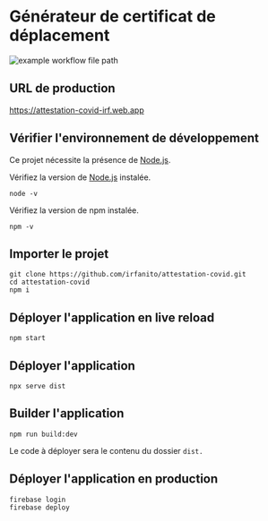 # Générateur de certificat de déplacement
![example workflow file path](https://github.com/irfanito/attestation-covid/workflows/Continuous%20deployment%20to%20Firebase%20Hosting%20on%20push/badge.svg)
## URL de production
https://attestation-covid-irf.web.app

## Vérifier l'environnement de développement
Ce projet nécessite la présence de [Node.js](https://nodejs.org/en/download/).

Vérifiez la version de [Node.js](https://nodejs.org/en/download/) instalée.
```console
node -v
```
Vérifiez la version de npm instalée.
```console
npm -v
```

## Importer le projet
```console
git clone https://github.com/irfanito/attestation-covid.git
cd attestation-covid
npm i
```

## Déployer l'application en live reload
```console
npm start
```

## Déployer l'application
```console
npx serve dist
```

## Builder l'application
```console
npm run build:dev
```
Le code à déployer sera le contenu du dossier `dist.`

## Déployer l'application en production
```console
firebase login
firebase deploy
```
